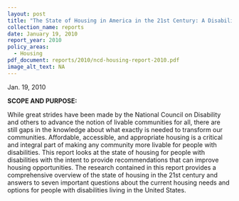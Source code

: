 ```yaml
---
layout: post
title: "The State of Housing in America in the 21st Century: A Disability Perspective"
collection_name: reports
date: January 19, 2010
report_year: 2010
policy_areas:
  - Housing
pdf_document: reports/2010/ncd-housing-report-2010.pdf
image_alt_text: NA
---
```

Jan. 19, 2010

**SCOPE AND PURPOSE:**

While great strides have been made by the National Council on Disability and others to advance the notion of livable communities for all, there are still gaps in the knowledge about what exactly is needed to transform our communities. Affordable, accessible, and appropriate housing is a critical and integral part of making any community more livable for people with disabilities. This report looks at the state of housing for people with disabilities with the intent to provide recommendations that can improve housing opportunities. The research contained in this report provides a comprehensive overview of the state of housing in the 21st century and answers to seven important questions about the current housing needs and options for people with disabilities living in the United States.